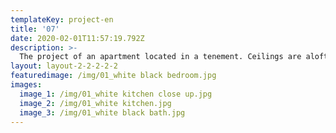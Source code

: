 ```yaml
---
templateKey: project-en
title: '07'
date: 2020-02-01T11:57:19.792Z
description: >-
  The project of an apartment located in a tenement. Ceilings are aloft and the classical adornments, typical of places from this epoch, are base for further project efforts. We relish in projects of nature like this one and we love bestowing upon them a completely new character. We decided on scraping the herringbone parquet, which had been preserved in good condition. Our main aim as regards this project was to keep the whole space as light as possible, which gives the optical illusion that the whole space is even bigger than it is. The abundance of sculptures, vases and other accessories has been adjourned from the previous client's flat. The space arrangement and stylisation resulted in a very eye-pleasing effect. It's a great example of how devoting oneself to arranging the space and omitting some (unnecessary) materials can divulge the interior space's character once again.
layout: layout-2-2-2-2-2
featuredimage: /img/01_white black bedroom.jpg
images:
  image_1: /img/01_white kitchen close up.jpg
  image_2: /img/01_white kitchen.jpg
  image_3: /img/01_white black bath.jpg
---
```


